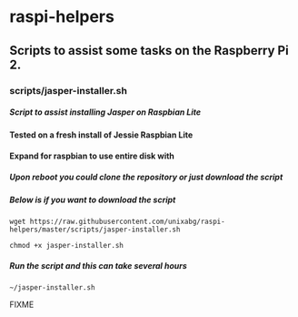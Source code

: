 # raspi-helpers
## Scripts to assist some tasks on the Raspberry Pi 2.

### scripts/jasper-installer.sh
##### Script to assist installing Jasper on Raspbian Lite
#### Tested on a fresh install of Jessie Raspbian Lite
#### Expand for raspbian to use entire disk with

##### Upon reboot you could clone the repository or just download the script
##### Below is if you want to download the script

`wget https://raw.githubusercontent.com/unixabg/raspi-helpers/master/scripts/jasper-installer.sh`

`chmod +x jasper-installer.sh`

##### Run the script and this can take several hours

`~/jasper-installer.sh`


FIXME

